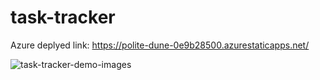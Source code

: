 # task-tracker

Azure deplyed link: https://polite-dune-0e9b28500.azurestaticapps.net/

![task-tracker-demo-images](https://user-images.githubusercontent.com/49487927/120900589-2f1dcf00-c653-11eb-9517-96ef345335f3.gif)
